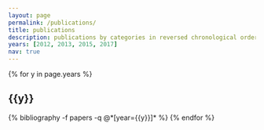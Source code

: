 ```yaml
---
layout: page
permalink: /publications/
title: publications
description: publications by categories in reversed chronological order. generated by jekyll-scholar.
years: [2012, 2013, 2015, 2017]
nav: true
---
```


<div class="publications">

{% for y in page.years %}
  <h2 class="year">{{y}}</h2>
  {% bibliography -f papers -q @*[year={{y}}]* %}
{% endfor %}

</div>
